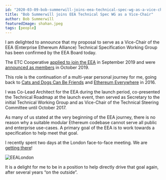 ```yaml
---
id: "2020-03-09-bob-summerwill-joins-eea-technical-spec-wg-as-a-vice-chair"
title: "Bob Summerwill joins EEA Technical Spec WG as a Vice-Chair"
author: Bob Summerwill
featuredImage: shahan.jpeg
tags: [people]
---
```


I am delighted to announce that my proposal to serve as a Vice-Chair of the EEA (Enterprise Ethereum Alliance) Technical Specification Working Group has been confirmed by the EEA Board today.

The ETC Cooperative [applied to join the EEA](/posts/2019-09-12-etc-cooperative-applying-to-join-eea) in September 2019 and were [announced as members](/posts/2019-10-18-etc-coop-joins-eea) in October 2019.

This role is the continuation of a multi-year personal journey for me, going back to [Cats and Dogs Can Be Friends](https://bobsummerwill.com/2016/06/12/cats-and-dogs-can-be-friends/) and [Ethereum Everywhere](https://bobsummerwill.com/2016/07/12/ethereum-everywhere/) in 2016.

I was Co-Lead Architect for the EEA during the launch period, co-presented the Technical Roadmap at the launch event, then served as Secretary to the initial Technical Working Group and as Vice-Chair of the Technical Steering Committee until October 2017.

As many of us stated at the very beginning of the EEA journey, there is no reason why a suitable modular Ethereum codebase cannot serve all public and enterprise use-cases.   A primary goal of the EEA is to work towards a specification to help meet that goal.

I recently spent two days at the London face-to-face meeting.  We are [getting there](https://entethalliance.github.io/client-spec/spec.html)!

![EEALondon](/eea_london_face_to_face.jpg)

It is a delight for me to be in a position to help directly drive that goal again, after several years “on the outside”.